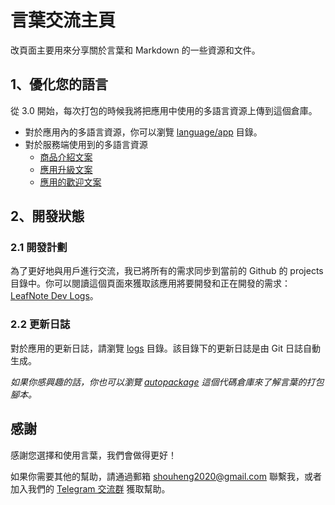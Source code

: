 # 言葉交流主頁

改頁面主要用來分享關於言葉和 Markdown 的一些資源和文件。

## 1、優化您的語言

從 3.0 開始，每次打包的時候我將把應用中使用的多語言資源上傳到這個倉庫。

- 對於應用內的多語言資源，你可以瀏覽 [language/app](./languages/app) 目錄。
- 對於服務端使用到的多語言資源
  - [商品介紹文案](languages/server/goods.md)
  - [應用升級文案](languages/server/upgrade.md)
  - [應用的歡迎文案](languages/server/welcome.md)

## 2、開發狀態

### 2.1 開發計劃

為了更好地與用戶進行交流，我已將所有的需求同步到當前的 Github 的 projects 目錄中。你可以閱讀這個頁面來獲取該應用將要開發和正在開發的需求：[LeafNote Dev Logs](https://github.com/Shouheng88/LeafNote-Community/projects/1)。

### 2.2 更新日誌

對於應用的更新日誌，請瀏覽 [logs](logs) 目錄。該目錄下的更新日誌是由 Git 日誌自動生成。

*如果你感興趣的話，你也可以瀏覽 [autopackage](https://github.com/Shouheng88/autopackage) 這個代碼倉庫來了解言葉的打包腳本。*

## 感謝

感謝您選擇和使用言葉，我們會做得更好！

如果你需要其他的幫助，請通過郵箱 [shouheng2020@gmail.com](mailto:shouheng2020@gmail.com) 聯繫我，或者加入我們的 [Telegram 交流群](https://t.me/joinchat/Sg_qURuSlZdU1Vi-106Z0w) 獲取幫助。
